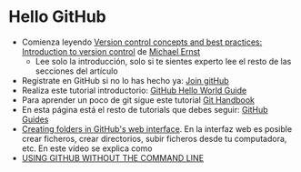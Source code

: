 # Hello GitHub

* Comienza leyendo [Version control concepts and best practices: Introduction to version control](https://homes.cs.washington.edu/~mernst/advice/version-control.html#Introduction_to_version_control) de [Michael Ernst](https://homes.cs.washington.edu/~mernst/)
    - Lee solo la introducción, solo si te sientes experto lee el resto de las secciones del artículo
* Registrate en GitHub si  no lo has hecho ya: [Join gitHub](https://github.com/join) 
* Realiza este tutorial introductorio: [GitHub Hello World Guide](https://guides.github.com/activities/hello-world/)
* Para aprender un poco de git sigue este tutorial [Git Handbook](https://guides.github.com/introduction/git-handbook/)
* En esta página está el resto de tutorials que debes seguir: [GitHub Guides](https://guides.github.com/)
* [Creating folders in GitHub's web interface](https://www.youtube.com/watch?v=QCJgZZuB4tA). En la interfaz web es posible crear ficheros, crear directorios, subir ficheros desde tu computadora, etc. En este vídeo se explica como
* [USING GITHUB WITHOUT THE COMMAND LINE](https://pixelpioneers.co/blog/2017/using-github-without-the-command-line)


